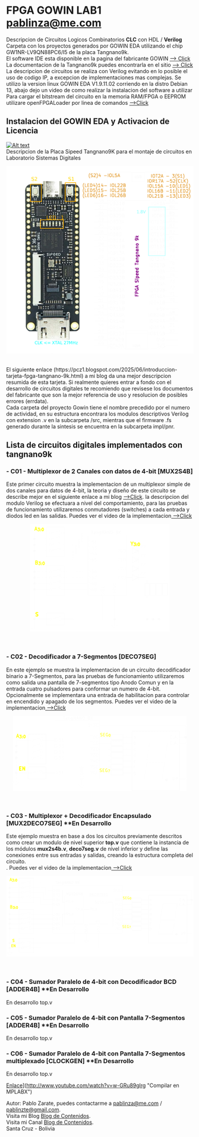# FPGA GOWIN LAB1 pablinza@me.com
Descripcion de Circuitos Logicos Combinatorios __CLC__ con HDL / __Verilog__ <br />
Carpeta con los proyectos generados por GOWIN EDA utilizando el chip GW1NR-LV9QN88PC6/I5 de la placa Tangnano9k.<br />
El software IDE esta disponible en la pagina del fabricante GOWIN [ --> Click](https://www.gowinsemi.com/en/support/home/) <br />
La documentacion de la Tangnano9k puedes encontrarla en el sitio [ --> Click](https://wiki.sipeed.com/hardware/en/tang/Tang-Nano-9K/Nano-9K.html) <br />
La descripcion de circuitos se realiza con Verilog evitando en lo posible el uso de codigo IP, a excepcion de implementaciones mas complejas.
Se utilizo la version linux GOWIN EDA V1.9.11.02 corriendo en la distro Debian 13, abajo dejo un video de como realizar la instalacion del software a utilizar <br />
Para cargar el bitstream del circuito en la memoria RAM/FPGA o EEPROM utilizare openFPGALoader por linea de comandos [ -->Click](https://github.com/trabucayre/openFPGALoader) <br />
## Instalacion del GOWIN EDA y Activacion de Licencia 
  [![Alt text](https://img.youtube.com/vi/hmUjBX4lj0o/0.jpg)](https://www.youtube.com/watch?v=hmUjBX4lj0o)
<br />
Descripcion de la Placa Sipeed Tangnano9K para el montaje de circuitos en Laboratorio Sistemas Digitales
<p align="center">
  <img src="/images/tangnano9k.png"></img>
</p> <br />
El siguiente enlace (https://pcz1.blogspot.com/2025/06/introduccion-tarjeta-fpga-tangnano-9k.html) a mi blog da una mejor descripcion resumida de esta tarjeta. Si realmente quieres entrar a fondo con el desarrollo de circuitos digitales te recomiendo que revisese los documentos del fabricante que son la mejor referencia de uso y resolucion de posibles errores (errdata). <br />
Cada carpeta del proyecto Gowin tiene el nombre precedido por el numero de actividad, en su estructura encontrara los modulos descriptivos Verilog con extension .v en la subcarpeta /src, mientras que el firmware .fs generado durante la sintesis se encuentra en la subcarpeta impl/pnr. <br />

## Lista de circuitos digitales implementados con tangnano9k
### - C01 - Multiplexor de 2 Canales con datos de 4-bit [MUX2S4B]
Este primer circuito muestra la implementacion de un multiplexor simple de dos canales para datos de 4-bit, la teoria y diseño de este circuito se describe mejor en el siguiente enlace a mi blog [ -->Click](https://pcz2.blogspot.com/2025/06/101-circuito-multiplexor.html). la descripcion del modulo Verilog se efectuara a nivel del comportamiento, para las pruebas de funcionamiento utilizaremos conmutadores (switches) a cada entrada y diodos led en las salidas. Puedes ver el video de la implementacion[ -->Click](https://youtu.be/JHyLY0KzCJY)
<p align="center">
  <img src="/images/c01mux2s4bit.png"></img>
</p> <br />

### - C02 - Decodificador a 7-Segmentos [DECO7SEG]
En este ejemplo se muestra la implementacion de un circuito decodificador binario a 7-Segmentos, para las pruebas de funcionamiento utilizaremos como salida una pantalla de 7-segmentos tipo Anodo Comun y en la entrada cuatro pulsadores para conformar un numero de 4-bit. Opcionalmente se implementara una entrada de habilitacion para controlar en encendido y apagado de los segmentos. Puedes ver el video de la implementacion[ -->Click](https://youtu.be/ga8ZXKIZHBI)
<p align="center">
  <img src="/images/c02deco7seg.png"></img>
</p> <br />

### - C03 - Multiplexor + Decodificador Encapsulado [MUX2DECO7SEG] **En Desarrollo
Este ejemplo muestra en base a dos los circuitos previamente descritos como crear un modulo de nivel superior __top.v__ que contiene la instancia de los módulos __mux2s4b.v__, __deco7seg.v__ de nivel inferior y define las conexiones entre sus entradas y salidas, creando la estructura completa del circuito. <br />. Puedes ver el video de la implementacion[ -->Click](https://youtu.be/rYyD9MK57Po)
<p align="center">
  <img src="/images/c03mux2deco7.png"></img>
</p> <br />

### - C04 - Sumador Paralelo de 4-bit con Decodificador BCD [ADDER4B] **En Desarrollo
En desarrollo top.v<br />

### - C05 - Sumador Paralelo de 4-bit con Pantalla 7-Segmentos [ADDER4B] **En Desarrollo
En desarrollo top.v <br />


### - C06 - Sumador Paralelo de 4-bit con Pantalla 7-Segmentos multiplexado [CLOCKGEN] **En Desarrollo
En desarrollo top.v <br />


[Enlace](http://img.youtube.com/vi/w-GRu89glrg/0.jpg)](http://www.youtube.com/watch?v=w-GRu89glrg "Compilar en MPLABX")



Autor: Pablo Zarate, puedes contactarme a pablinza@me.com / pablinzte@gmail.com.  <br />
Visita mi Blog  [Blog de Contenidos](https://pablinza.blogspot.com/). <br />
Visita mi Canal [Blog de Contenidos](http://www.youtube.com/@pablozarate7524). <br />
Santa Cruz - Bolivia 
<br clear="left"/>
